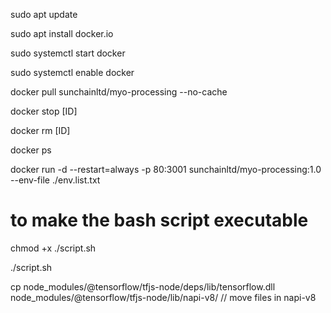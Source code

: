 sudo apt update

sudo apt install docker.io

sudo systemctl start docker

sudo systemctl enable docker

docker pull sunchainltd/myo-processing --no-cache

docker stop [ID]

docker rm [ID]

docker ps

docker run -d --restart=always -p 80:3001 sunchainltd/myo-processing:1.0 --env-file ./env.list.txt

# to make the bash script executable

chmod +x ./script.sh

./script.sh

cp node_modules/\@tensorflow/tfjs-node/deps/lib/tensorflow.dll node_modules/\@tensorflow/tfjs-node/lib/napi-v8/ // move files in napi-v8